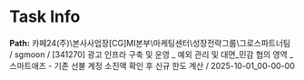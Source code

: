 # Task Info

**Path:** 카페24(주)\본사사업장\[CG]MI본부\마케팅센터\성장전략그룹\그로스파트너팀 / sgmoon / [341270] 광고 인프라 구축 및 운영 _ 예외 관리 및 대면_민감 협의 영역 _ 스마트애즈 - 기존 선불 계정 소진액 확인 후 신규 한도 계산 / 2025-10-01_00-00-00

